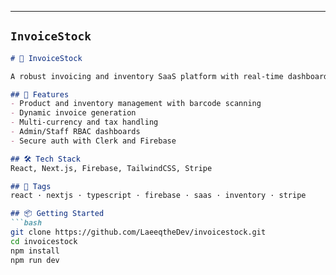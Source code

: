 
---

##  `InvoiceStock`

```md
# 🧾 InvoiceStock

A robust invoicing and inventory SaaS platform with real-time dashboards, barcode scanning, and multi-currency support.

## 🚀 Features
- Product and inventory management with barcode scanning
- Dynamic invoice generation
- Multi-currency and tax handling
- Admin/Staff RBAC dashboards
- Secure auth with Clerk and Firebase

## 🛠 Tech Stack
React, Next.js, Firebase, TailwindCSS, Stripe

## 🔖 Tags
react · nextjs · typescript · firebase · saas · inventory · stripe

## 📦 Getting Started
```bash
git clone https://github.com/LaeeqtheDev/invoicestock.git
cd invoicestock
npm install
npm run dev
